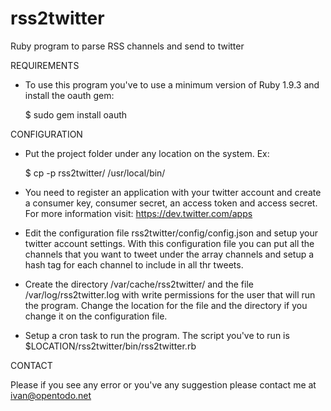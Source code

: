 rss2twitter
===========
Ruby program to parse RSS channels and send to twitter

REQUIREMENTS 

- To use this program you've to use a minimum version of Ruby 1.9.3 and install the oauth gem:

	$ sudo gem install oauth
	
CONFIGURATION

- Put the project folder under any location on the system. Ex:

	$ cp -p rss2twitter/ /usr/local/bin/
	
- You need to register an application with your twitter account and create a consumer key, consumer secret, an access token and access secret. For more information visit: https://dev.twitter.com/apps

- Edit the configuration file rss2twitter/config/config.json and setup your twitter account settings. With this configuration file you can put all the channels that you want to tweet under the array channels and setup a hash tag for each channel to include in all thr tweets.

- Create the directory /var/cache/rss2twitter/ and the file /var/log/rss2twitter.log with write permissions for the user that will run the program. Change the location for the file and the directory if you change it on the configuration file.

- Setup a cron task to run the program. The script you've to run is $LOCATION/rss2twitter/bin/rss2twitter.rb

CONTACT

Please if you see any error or you've any suggestion please contact me at ivan@opentodo.net
